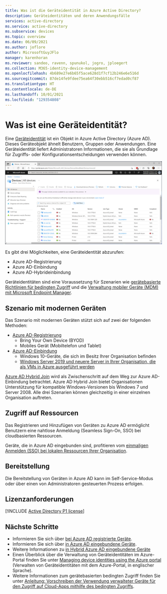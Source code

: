 ```yaml
---
title: Was ist die Geräteidentität in Azure Active Directory?
description: Geräteidentitäten und deren Anwendungsfälle
services: active-directory
ms.service: active-directory
ms.subservice: devices
ms.topic: overview
ms.date: 06/09/2021
ms.author: joflore
author: MicrosoftGuyJFlo
manager: karenhoran
ms.reviewer: sandeo, ravenn, spunukol, jogro, jploegert
ms.collection: M365-identity-device-management
ms.openlocfilehash: 4b689e27e6b65f5ace628d1f7cf12b246e6e516d
ms.sourcegitcommit: 87de14fe9fdee75ea64f30ebb516cf7edad0cf87
ms.translationtype: HT
ms.contentlocale: de-DE
ms.lasthandoff: 10/01/2021
ms.locfileid: "129354808"
---
```

# <a name="what-is-a-device-identity"></a>Was ist eine Geräteidentität?

Eine [Geräteidentität](/graph/api/resources/device?view=graph-rest-1.0&preserve-view=true) ist ein Objekt in Azure Active Directory (Azure AD). Dieses Geräteobjekt ähnelt Benutzern, Gruppen oder Anwendungen. Eine Geräteidentität liefert Administratoren Informationen, die sie als Grundlage für Zugriffs- oder Konfigurationsentscheidungen verwenden können.

![Auf dem Blatt „Azure AD-Geräte“ angezeigte Geräte](./media/overview/azure-active-directory-devices-all-devices.png)

Es gibt drei Möglichkeiten, eine Geräteidentität abzurufen:

- Azure AD-Registrierung
- Azure AD-Einbindung
- Azure AD-Hybrideinbindung

Geräteidentitäten sind eine Voraussetzung für Szenarien wie [gerätebasierte Richtlinien für bedingten Zugriff](../conditional-access/require-managed-devices.md) und die [Verwaltung mobiler Geräte (MDM) mit Microsoft Endpoint Manager](/mem/endpoint-manager-overview).

## <a name="modern-device-scenario"></a>Szenario mit modernen Geräten

Das Szenario mit modernen Geräten stützt sich auf zwei der folgenden Methoden: 

- [Azure AD-Registrierung](concept-azure-ad-register.md) 
   - Bring Your Own Device (BYOD)
   - Mobiles Gerät (Mobiltelefon und Tablet)
- [Azure AD-Einbindung](concept-azure-ad-join.md)
   - Windows 10-Geräte, die sich im Besitz Ihrer Organisation befinden
   - [Windows Server 2019 und neuere Server in Ihrer Organisation, die als VMs in Azure ausgeführt werden](howto-vm-sign-in-azure-ad-windows.md)

[Azure AD Hybrid Join](concept-azure-ad-join-hybrid.md) wird als Zwischenschritt auf dem Weg zur Azure AD-Einbindung betrachtet. Azure AD Hybrid Join bietet Organisationen Unterstützung für kompatible Windows-Versionen bis Windows 7 und Server 2008. Alle drei Szenarien können gleichzeitig in einer einzelnen Organisation auftreten.

## <a name="resource-access"></a>Zugriff auf Ressourcen

Das Registrieren und Hinzufügen von Geräten zu Azure AD ermöglicht Benutzern eine nahtlose Anmeldung (Seamless Sign-On, SSO) bei cloudbasierten Ressourcen.

Geräte, die in Azure AD eingebunden sind, profitieren vom [einmaligen Anmelden (SSO) bei lokalen Ressourcen Ihrer Organisation](azuread-join-sso.md).

## <a name="provisioning"></a>Bereitstellung

Die Bereitstellung von Geräten in Azure AD kann im Self-Service-Modus oder über einen von Administratoren gesteuerten Prozess erfolgen.

## <a name="license-requirements"></a>Lizenzanforderungen

[!INCLUDE [Active Directory P1 license](../../../includes/active-directory-p1-license.md)]

## <a name="next-steps"></a>Nächste Schritte

- Informieren Sie sich über [bei Azure AD registrierte Geräte](concept-azure-ad-register.md).
- Informieren Sie sich über [in Azure AD eingebundene Geräte](concept-azure-ad-join.md).
- Weitere Informationen zu [in Hybrid Azure AD eingebundene Geräte](concept-azure-ad-join-hybrid.md)
- Einen Überblick über die Verwaltung von Geräteidentitäten im Azure-Portal finden Sie unter [Managing device identities using the Azure portal](device-management-azure-portal.md) (Verwalten von Geräteidentitäten mit dem Azure-Portal, in englischer Sprache).
- Weitere Informationen zum gerätebasierten bedingten Zugriff finden Sie unter [Anleitung: Vorschreiben der Verwendung verwalteter Geräte für den Zugriff auf Cloud-Apps mithilfe des bedingten Zugriffs](../conditional-access/require-managed-devices.md).
